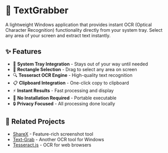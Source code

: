 # 📱 TextGrabber

A lightweight Windows application that provides instant OCR (Optical Character Recognition) functionality directly from your system tray. Select any area of your screen and extract text instantly.

## ✨ Features

- 🎯 **System Tray Integration** - Stays out of your way until needed
- 📐 **Rectangle Selection** - Drag to select any area on screen
- 🔍 **Tesseract OCR Engine** - High-quality text recognition
- 📋 **Clipboard Integration** - One-click copy to clipboard
- ⚡ **Instant Results** - Fast processing and display
- 🚫 **No Installation Required** - Portable executable
- 🔒 **Privacy Focused** - All processing done locally

## 🔗 Related Projects

- [ShareX](https://github.com/ShareX/ShareX) - Feature-rich screenshot tool
- [Text-Grab](https://github.com/TheJoeFin/Text-Grab) - Another OCR tool for Windows
- [Tesseract.js](https://github.com/naptha/tesseract.js) - OCR for web browsers
